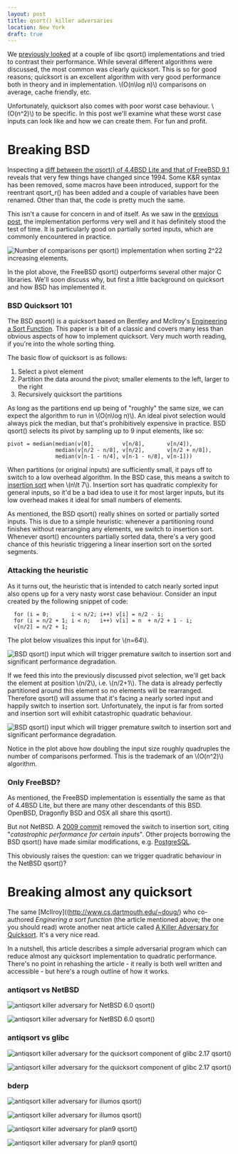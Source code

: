 ```yaml
---
layout: post
title: qsort() killer adversaries
location: New York
draft: true
---
```


We [previously looked](/2013/05/31/qsort-shootout.html) at a couple of
libc qsort() implementations and tried to contrast their
performance. While several different algorithms were discussed, the
most common was clearly quicksort. This is so for good reasons;
quicksort is an excellent algorithm with very good performance both in
theory and in implementation. \\(O(n\log n)\\) comparisons on average,
cache friendly, etc.

Unfortunately, quicksort also comes with poor worst case
behaviour. \\(O(n^2)\\) to be specific. In this post we'll examine
what these worst case inputs can look like and how we can create
them. For fun and profit.

Breaking BSD
============

Inspecting a [diff between the qsort() of 4.4BSD Lite and that of
FreeBSD
9.1](http://svnweb.freebsd.org/base/stable/9/lib/libc/stdlib/qsort.c?view=diff&r1=225736&r2=1573&diff_format=h)
reveals that very few things have changed since 1994. Some K&R syntax
has been removed, some macros have been introduced, support for the
reentrant qsort_r() has been added and a couple of variables have been
renamed. Other than that, the code is pretty much the same.

This isn't a cause for concern in and of itself. As we saw in the
[previous post](/2013/05/31/qsort-shootout.html#results), the
implementation performs very well and it has definitely stood the test
of time. It is particularly good on partially sorted inputs, which are
commonly encountered in practice.

![Number of comparisons per qsort() implementation when sorting 2^22
 increasing elements.](/img/max_inc.png)

In the plot above, the FreeBSD qsort() outperforms several other major
C libraries. We'll soon discuss why, but first a little background on
quicksort and how BSD has implemented it.

### BSD Quicksort 101

The BSD qsort() is a quicksort based on Bentley and McIlroy's
[Engineering a Sort
Function](http://www.cs.fit.edu/~pkc/classes/writing/samples/bentley93engineering.pdf). This
paper is a bit of a classic and covers many less than obvious aspects
of how to implement quicksort. Very much worth reading, if you're into
the whole sorting thing.

The basic flow of quicksort is as follows:

1. Select a pivot element
2. Partition the data around the pivot; smaller elements to the left, larger to the right
3. Recursively quicksort the partitions

As long as the partitions end up being of "roughly" the same size, we
can expect the algorithm to run in \\(O(n\log n)\\). An ideal pivot
selection would always pick the median, but that's prohibitively
expensive in practice. BSD qsort() selects its pivot by sampling up to
9 input elements, like so:

    pivot = median(median(v[0],         v[n/8],       v[n/4]),
                   median(v[n/2 - n/8], v[n/2],       v[n/2 + n/8]),
                   median(v[n-1 - n/4], v[n-1 - n/8], v[n-1]))

When partitions (or original inputs) are sufficiently small, it pays
off to switch to a low overhead algorithm. In the BSD case, this means
a switch to [insertion
sort](http://en.wikipedia.org/wiki/Insertion_sort) when \\(n\lt
7\\). Insertion sort has quadratic complexity for general inputs, so
it'd be a bad idea to use it for most larger inputs, but its low
overhead makes it ideal for small numbers of elements.

As mentioned, the BSD qsort() really shines on sorted or partially
sorted inputs. This is due to a simple heuristic: whenever a
partitioning round finishes without rearranging any elements, we
switch to insertion sort. Whenever qsort() encounters partially sorted
data, there's a very good chance of this heuristic triggering a linear
insertion sort on the sorted segments.

### Attacking the heuristic

As it turns out, the heuristic that is intended to catch nearly sorted
input also opens up for a very nasty worst case behaviour. Consider an
input created by the following snippet of code:

      for (i = 0;       i < n/2; i++) v[i] = n/2 - i;
      for (i = n/2 + 1; i < n;   i++) v[i] = n  + n/2 + 1 - i;
      v[n/2] = n/2 + 1;

The plot below visualizes this input for \\(n=64\\).

![BSD qsort() input which will trigger premature switch to insertion
 sort and significant performance
 degradation.](/img/anti_freebsd-8.1.0.png)

If we feed this into the previously discussed pivot selection, we'll
get back the element at position \\(n/2\\), i.e. \\(n/2+1\\). The data
is already perfectly partitioned around this element so no elements
will be rearranged. Therefore qsort() will assume that it's facing a
nearly sorted input and happily switch to insertion
sort. Unfortunately, the input is far from sorted and insertion sort
will exhibit catastrophic quadratic behaviour.

![BSD qsort() input which will trigger premature switch to insertion
 sort and significant performance
 degradation.](/img/anti_lines_freebsd-8.1.0.png)

Notice in the plot above how doubling the input size roughly
quadruples the number of comparisons performed. This is the trademark
of an \\(O(n^2)\\) algorithm.

### Only FreeBSD?

As mentioned, the FreeBSD implementation is essentially the same as
that of 4.4BSD Lite, but there are many other descendants of this
BSD. OpenBSD, Dragonfly BSD and OSX all share this qsort().

<!-- find someone with an OSX machine and verify this -->

But not NetBSD. A [2009
commit](http://cvsweb.netbsd.org/bsdweb.cgi/src/lib/libc/stdlib/qsort.c?rev=1.20&content-type=text/x-cvsweb-markup&only_with_tag=MAIN)
removed the switch to insertion sort, citing "*catastrophic performance
for certain inputs*". Other projects borrowing the BSD qsort() have
made similar modifications,
e.g. [PostgreSQL](http://git.postgresql.org/gitweb/?p=postgresql.git;a=blob;f=src/port/qsort.c;h=2747df3c5a6507201d0ce6b899ea89eecc623e35;hb=HEAD#l4).

This obviously raises the question: can we trigger quadratic behaviour
in the NetBSD qsort()?

Breaking almost any quicksort
=============================

The same [McIlroy]((http://www.cs.dartmouth.edu/~doug/) who
co-authored *Enginering a sort function* (the article mentioned above;
the one you should read) wrote another neat article called [A Killer
Adversary for
Quicksort](http://www.cs.dartmouth.edu/~doug/mdmspe.pdf). It's a very
nice read.

In a nutshell, this article describes a simple adversarial program
which can reduce almost any quicksort implementation to quadratic
performance. There's no point in rehashing the article - it really is
both well written and accessible - but here's a rough outline of how
it works.

<!-- is it worth outlining this? will that make anything clearer? -->

### antiqsort vs NetBSD

![antiqsort killer adversary for NetBSD 6.0
 qsort()](/img/anti_netbsd-6.0.png)

![antiqsort killer adversary for NetBSD 6.0
 qsort()](/img/anti_lines_netbsd-6.0.png)

### antiqsort vs glibc

![antiqsort killer adversary for the quicksort component of glibc 2.17
 qsort()](/img/anti_glibc-2.17_quick.png)

![antiqsort killer adversary for the quicksort component of glibc 2.17
 qsort()](/img/anti_lines_glibc-2.17_quick.png)

### bderp

![antiqsort killer adversary for illumos
 qsort()](/img/anti_illumos.png)

![antiqsort killer adversary for illumos
 qsort()](/img/anti_lines_illumos.png)

![antiqsort killer adversary for plan9
 qsort()](/img/anti_plan9.png)

![antiqsort killer adversary for plan9
 qsort()](/img/anti_lines_plan9.png)
